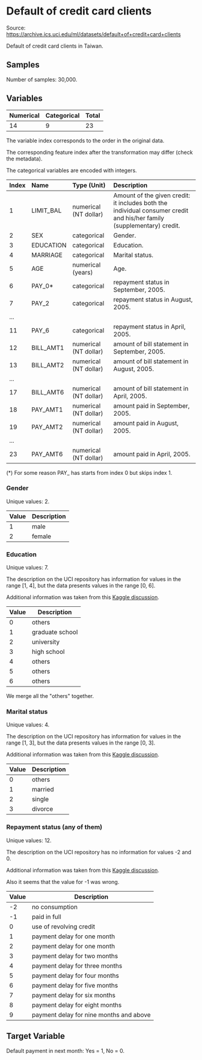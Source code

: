 # Default of credit card clients

Source: https://archive.ics.uci.edu/ml/datasets/default+of+credit+card+clients

Default of credit card clients in Taiwan.

## Samples

Number of samples: 30,000.

## Variables

| Numerical | Categorical | Total |
| :--- | :--- | :--- | 
| 14 | 9 | 23 |

The variable index corresponds to the order in the original data.

The corresponding feature index after the transformation may differ (check the metadata).

The categorical variables are encoded with integers.

| Index | Name | Type (Unit) | Description |
| :--- | :--- | :--- | :--- |
1 | LIMIT_BAL | numerical (NT dollar) | Amount of the given credit: it includes both the individual consumer credit and his/her family (supplementary) credit. |
2 | SEX | categorical | Gender. |
3 | EDUCATION | categorical | Education. |
4 | MARRIAGE | categorical | Marital status. |
5 | AGE | numerical (years) | Age. |
6 | PAY_0* | categorical | repayment status in September, 2005. |
7 | PAY_2 | categorical | repayment status in August, 2005. |
... |
11 | PAY_6 | categorical | repayment status in April, 2005. |
12 | BILL_AMT1 | numerical (NT dollar) | amount of bill statement in September, 2005. |
13 | BILL_AMT2 | numerical (NT dollar) | amount of bill statement in August, 2005. |
... |
17 | BILL_AMT6 | numerical (NT dollar) | amount of bill statement in April, 2005. |
18 | PAY_AMT1 | numerical (NT dollar) | amount paid in September, 2005. |
19 | PAY_AMT2 | numerical (NT dollar) | amount paid in August, 2005. |
... |
23 | PAY_AMT6 | numerical (NT dollar) | amount paid in April, 2005. |

(*) For some reason PAY_ has starts from index 0 but skips index 1.

### Gender

Unique values: 2.

| Value | Description |
| --- | --- |
| 1 | male |
| 2 | female |

### Education

Unique values: 7.

The description on the UCI repository has information for values in the range \[1, 4],
but the data presents values in the range \[0, 6].

Additional information was taken from this [Kaggle discussion](https://www.kaggle.com/uciml/default-of-credit-card-clients-dataset/discussion/34608).

| Value | Description |
| --- | --- |
| 0 | others |
| 1 | graduate school |
| 2 | university |
| 3 | high school |
| 4 | others |
| 5 | others |
| 6 | others |

We merge all the "others" together.

### Marital status

Unique values: 4.

The description on the UCI repository has information for values in the range \[1, 3],
but the data presents values in the range \[0, 3].

Additional information was taken from this [Kaggle discussion](https://www.kaggle.com/uciml/default-of-credit-card-clients-dataset/discussion/34608).

| Value | Description |
| --- | --- |
| 0 | others |
| 1 | married |
| 2 | single |
| 3 | divorce |

### Repayment status (any of them)

Unique values: 12.

The description on the UCI repository has no information for values -2 and 0.

Additional information was taken from this [Kaggle discussion](https://www.kaggle.com/uciml/default-of-credit-card-clients-dataset/discussion/34608).

Also it seems that the value for -1 was wrong.

| Value | Description |
| --- | --- |
| -2 | no consumption |
| -1 | paid in full |
| 0 | use of revolving credit |
| 1 | payment delay for one month |
| 2 | payment delay for one month |
| 3 | payment delay for two months |
| 4 | payment delay for three months |
| 5 | payment delay for four months |
| 6 | payment delay for five months |
| 7 | payment delay for six months |
| 8 | payment delay for eight months |
| 9 | payment delay for nine months and above |

## Target Variable

Default payment in next month: Yes = 1, No = 0.